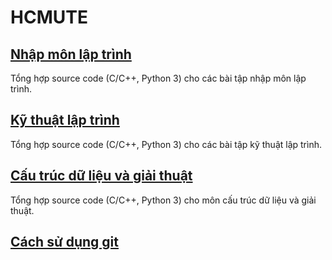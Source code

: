 # HCMUTE

## [Nhập môn lập trình](https://github.com/TienNHM/HCMUTE/tree/master/Nh%E1%BA%ADp%20m%C3%B4n%20l%E1%BA%ADp%20tr%C3%ACnh%20-%20Introduction%20to%20Programming)
Tổng hợp source code (C/C++, Python 3) cho các bài tập nhập môn lập trình.

## [Kỹ thuật lập trình](https://github.com/TienNHM/HCMUTE/tree/master/K%E1%BB%B9%20thu%E1%BA%ADt%20l%E1%BA%ADp%20tr%C3%ACnh%20-%20Programming%20Techniques)
Tổng hợp source code (C/C++, Python 3) cho các bài tập kỹ thuật lập trình.

## [Cấu trúc dữ liệu và giải thuật](https://github.com/TienNHM/HCMUTE/tree/master/Data%20Structure%20and%20Algorithms)
Tổng hợp source code (C/C++, Python 3) cho môn cấu trúc dữ liệu và giải thuật.

## [Cách sử dụng git](https://github.com/TienNHM/HCMUTE/tree/master/Git)

